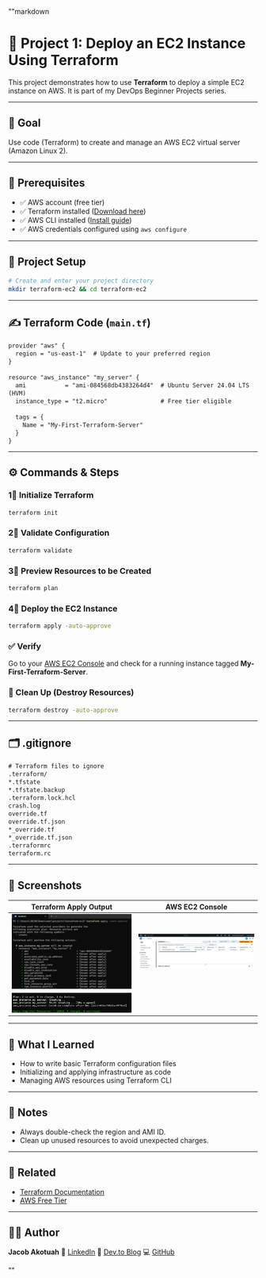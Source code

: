 ""markdown
# 🚀 Project 1: Deploy an EC2 Instance Using Terraform

This project demonstrates how to use **Terraform** to deploy a simple EC2 instance on AWS. It is part of my DevOps Beginner Projects series.

---

## 🎯 Goal

Use code (Terraform) to create and manage an AWS EC2 virtual server (Amazon Linux 2).

---

## 🧰 Prerequisites

- ✅ AWS account (free tier)
- ✅ Terraform installed ([Download here](https://terraform.io))
- ✅ AWS CLI installed ([Install guide](https://docs.aws.amazon.com/cli/latest/userguide/install-cliv2.html))
- ✅ AWS credentials configured using `aws configure`

---

## 📁 Project Setup

```bash
# Create and enter your project directory
mkdir terraform-ec2 && cd terraform-ec2
```

---

## ✍️ Terraform Code (`main.tf`)

```hcl
provider "aws" {
  region = "us-east-1"  # Update to your preferred region
}

resource "aws_instance" "my_server" {
  ami           = "ami-084568db4383264d4"  # Ubuntu Server 24.04 LTS (HVM)
  instance_type = "t2.micro"               # Free tier eligible

  tags = {
    Name = "My-First-Terraform-Server"
  }
}
```

---

## ⚙️ Commands & Steps

### 1⃣ Initialize Terraform

```bash
terraform init
```

### 2⃣ Validate Configuration

```bash
terraform validate
```

### 3⃣ Preview Resources to be Created

```bash
terraform plan
```

### 4⃣ Deploy the EC2 Instance

```bash
terraform apply -auto-approve
```

### ✅ Verify

Go to your [AWS EC2 Console](https://console.aws.amazon.com/ec2/) and check for a running instance tagged **My-First-Terraform-Server**.

### 🧹 Clean Up (Destroy Resources)

```bash
terraform destroy -auto-approve
```

---

## 🗂 .gitignore

```gitignore
# Terraform files to ignore
.terraform/
*.tfstate
*.tfstate.backup
.terraform.lock.hcl
crash.log
override.tf
override.tf.json
*_override.tf
*_override.tf.json
.terraformrc
terraform.rc
```

---

## 🗼 Screenshots

| Terraform Apply Output                    | AWS EC2 Console                      |
| ----------------------------------------- | ------------------------------------ |
| ![apply](screenshots/terraform-apply.png) | ![ec2](screenshots/ec2-instance.png) |
| ![apply](screenshots/terraform-apply-2.png)|

---

## 🧠 What I Learned

* How to write basic Terraform configuration files
* Initializing and applying infrastructure as code
* Managing AWS resources using Terraform CLI

---

## 📌 Notes

* Always double-check the region and AMI ID.
* Clean up unused resources to avoid unexpected charges.

---

## 🔗 Related

* [Terraform Documentation](https://developer.hashicorp.com/terraform/docs)
* [AWS Free Tier](https://aws.amazon.com/free)

---

## 🙋‍♂️ Author

**Jacob Akotuah**
📧 [LinkedIn](https://www.linkedin.com/in/jacobakotuah/)
📝 [Dev.to Blog](https://dev.to/jayk)
💻 [GitHub](https://github.com/Jacobjayk)

""